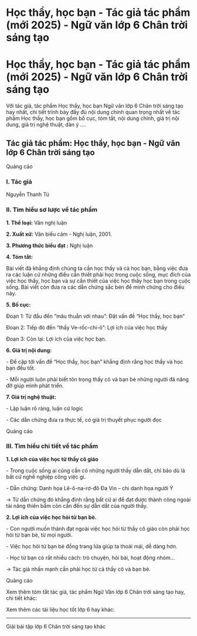 # Học thầy, học bạn - Tác giả tác phẩm (mới 2025) - Ngữ văn lớp 6 Chân trời sáng tạo

# Học thầy, học bạn - Tác giả tác phẩm (mới 2025) - Ngữ văn lớp 6 Chân trời sáng tạo

Với tác giả, tác phẩm Học thầy, học bạn Ngữ văn lớp 6 Chân trời sáng tạo hay nhất, chi tiết trình bày đầy đủ nội dung chính quan trọng nhất về tác phẩm Học thầy, học bạn gồm bố cục, tóm tắt, nội dung chính, giá trị nội dung, giá trị nghệ thuật, dàn ý ....

## Tác giả tác phẩm: Học thầy, học bạn - Ngữ văn lớp 6 Chân trời sáng tạo

Quảng cáo

### **I. Tác giả**

Nguyễn Thanh Tú

### **II. Tìm hiểu sơ lược về tác phẩm**

**1\. Thể loại:** Văn nghị luận

**2\. Xuất xứ:** Văn biểu cảm - Nghị luận, 2001.

**3\. Phương thức biểu đạt :** Nghị luận 

**4\. Tóm tắt:**

Bài viết đã khẳng định chúng ta cần học thầy và cả học bạn, bằng việc đưa ra các luận cứ những điều cần thiết phải học trong cuộc sống, mục đích của việc học thầy, học bạn và sự cần thiết của việc học thầy học bạn trong cuộc sống. Bài viết còn đưa ra các dẫn chứng sắc bén để minh chứng cho điều này.

**5\. Bố cục:**

Đoạn 1: Từ đầu đến “mâu thuẫn với nhau”: Đặt vấn đề “Học thầy, học bạn”

Đoạn 2: Tiếp đó đến “thầy Ve-rốc-chi-ô”: Lợi ích của việc học thầy

Đoạn 3: Còn lại: Lợi ích của việc học bạn.

**6\. Giá trị nội dung:**

\- Đề cập tới vấn đề “Học thầy, học bạn” khẳng định rằng học thầy và học bạn đều tốt.

\- Mỗi người luôn phải biết tôn trọng thầy cô và bạn bè những người đã nâng đỡ giúp mình phát triển.

**7\. Giá trị nghệ thuật:**

\- Lập luận rõ ràng, luận cứ logic

\- Các dẫn chứng đưa ra thực tế, có giá trị thuyết phục người đọc

Quảng cáo

### **III. Tìm hiểu chi tiết về tác phẩm**

**1\. Lợi ích của việc học từ thầy cô giáo**

\- Trong cuộc sống ai cũng cần có những người thầy dẫn dắt, chỉ bảo dù là bất cứ nghề nghiệp công việc gì.

\- Dẫn chứng: Danh họa Lê-ô-na-rơ-đô Đa Vin – chi danh họa người Ý 

→ Từ dẫn chứng đó khẳng định rằng bất cứ ai để đạt được thành công ngoài tài năng thiên bẩm còn cần đến sự dẫn dắt của người thầy.

**2\. Lợi ích của việc học hỏi từ bạn bè.**

\- Con người muốn thành đạt ngoài việc học hỏi từ thầy cô giáo còn phải học hỏi từ bạn bè, từ mọi người.

\- Việc học hỏi từ bạn bè đồng trang lứa giúp ta thoải mái, dễ dàng hơn.

\- Học từ bạn có rất nhiều cách: trò chuyện, hỏi bài, hoạt động nhóm…

→ Tác giả nhấn mạnh cần phải học từ cả thầy cô và bạn bè.

Quảng cáo

Xem thêm tóm tắt tác giả, tác phẩm Ngữ Văn lớp 6 Chân trời sáng tạo hay, chi tiết khác:

Xem thêm các tài liệu học tốt lớp 6 hay khác:

* * *

Giải bài tập lớp 6 Chân trời sáng tạo khác
